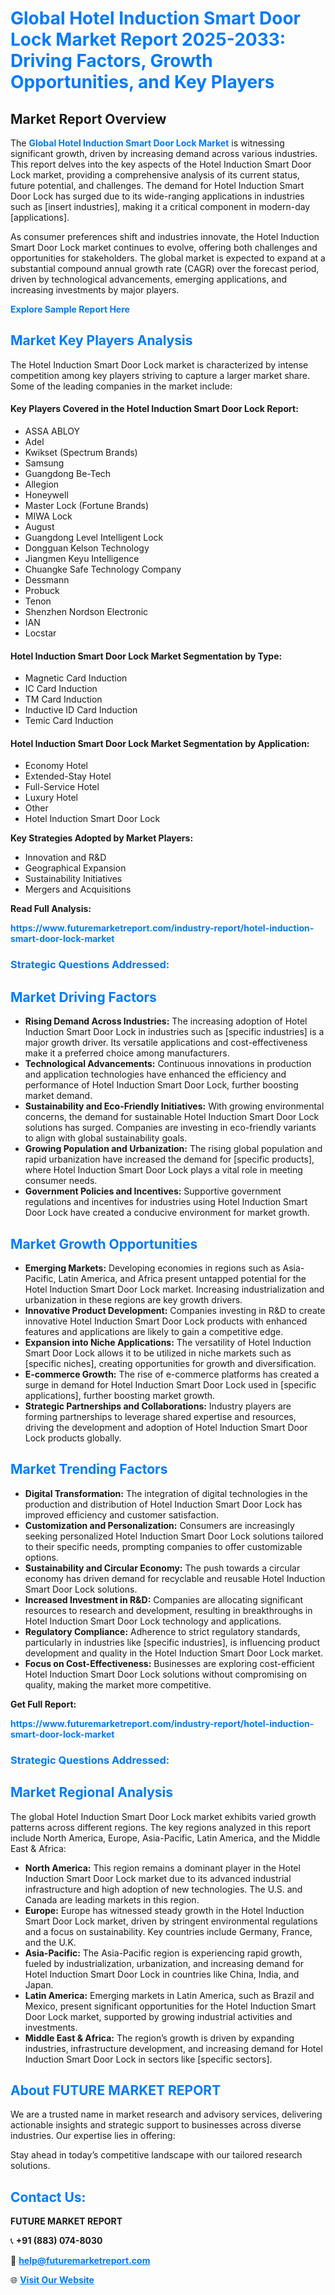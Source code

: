 <h1 style="color: #007BFF;">Global Hotel Induction Smart Door Lock Market Report 2025-2033: Driving Factors, Growth Opportunities, and Key Players</h1>

<section id="overview">
<h2>Market Report Overview</h2>
<p>The <a href="https://www.futuremarketreport.com/industry-report/hotel-induction-smart-door-lock-market" style="color: #007BFF; text-decoration: none;"><strong>Global Hotel Induction Smart Door Lock Market</strong></a> is witnessing significant growth, driven by increasing demand across various industries. This report delves into the key aspects of the Hotel Induction Smart Door Lock market, providing a comprehensive analysis of its current status, future potential, and challenges. The demand for Hotel Induction Smart Door Lock has surged due to its wide-ranging applications in industries such as [insert industries], making it a critical component in modern-day [applications].</p>
<p>As consumer preferences shift and industries innovate, the Hotel Induction Smart Door Lock market continues to evolve, offering both challenges and opportunities for stakeholders. The global market is expected to expand at a substantial compound annual growth rate (CAGR) over the forecast period, driven by technological advancements, emerging applications, and increasing investments by major players.</p>
</section>

<section id="overview">
<p><a href="https://www.futuremarketreport.com/request-sample/reportId=112734" style="color: #007BFF; text-decoration: none;"><strong>Explore Sample Report Here</strong></a></p>
</section>

<section id="key-players">
<h2 style="color: #007BFF;">Market Key Players Analysis</h2>
<p>The Hotel Induction Smart Door Lock market is characterized by intense competition among key players striving to capture a larger market share. Some of the leading companies in the market include:</p>
<h4>Key Players Covered in the Hotel Induction Smart Door Lock Report:</h4>
<ul><li>ASSA ABLOY</li><li>Adel</li><li>Kwikset (Spectrum Brands)</li><li>Samsung</li><li>Guangdong Be-Tech</li><li>Allegion</li><li>Honeywell</li><li>Master Lock (Fortune Brands)</li><li>MIWA Lock</li><li>August</li><li>Guangdong Level Intelligent Lock</li><li>Dongguan Kelson Technology</li><li>Jiangmen Keyu Intelligence</li><li>Chuangke Safe Technology Company</li><li>Dessmann</li><li>Probuck</li><li>Tenon</li><li>Shenzhen Nordson Electronic</li><li>IAN</li><li>Locstar</li></ul>
<h4>Hotel Induction Smart Door Lock Market Segmentation by Type:</h4>
<ul><li>Magnetic Card Induction</li><li>IC Card Induction</li><li>TM Card Induction</li><li>Inductive ID Card Induction</li><li>Temic Card Induction</li></ul>

<h4>Hotel Induction Smart Door Lock Market Segmentation by Application:</h4>
<ul><li>Economy Hotel</li><li>Extended-Stay Hotel</li><li>Full-Service Hotel</li><li>Luxury Hotel</li><li>Other</li><li>Hotel Induction Smart Door Lock</li></ul>
<p><strong>Key Strategies Adopted by Market Players:</strong></p>
<ul>
<li>Innovation and R&D</li>
<li>Geographical Expansion</li>
<li>Sustainability Initiatives</li>
<li>Mergers and Acquisitions</li>
</ul>
</section>

<section>
<p><strong>Read Full Analysis: </strong></p><a href="https://www.futuremarketreport.com/industry-report/hotel-induction-smart-door-lock-market" style="color: #007BFF; text-decoration: none;"><strong>https://www.futuremarketreport.com/industry-report/hotel-induction-smart-door-lock-market</strong></a>
<h3 style="color: #007BFF;">Strategic Questions Addressed:</h3>
</section>

<section id="driving-factors">
<h2 style="color: #007BFF;">Market Driving Factors</h2>
<ul>
<li><strong>Rising Demand Across Industries:</strong> The increasing adoption of Hotel Induction Smart Door Lock in industries such as [specific industries] is a major growth driver. Its versatile applications and cost-effectiveness make it a preferred choice among manufacturers.</li>
<li><strong>Technological Advancements:</strong> Continuous innovations in production and application technologies have enhanced the efficiency and performance of Hotel Induction Smart Door Lock, further boosting market demand.</li>
<li><strong>Sustainability and Eco-Friendly Initiatives:</strong> With growing environmental concerns, the demand for sustainable Hotel Induction Smart Door Lock solutions has surged. Companies are investing in eco-friendly variants to align with global sustainability goals.</li>
<li><strong>Growing Population and Urbanization:</strong> The rising global population and rapid urbanization have increased the demand for [specific products], where Hotel Induction Smart Door Lock plays a vital role in meeting consumer needs.</li>
<li><strong>Government Policies and Incentives:</strong> Supportive government regulations and incentives for industries using Hotel Induction Smart Door Lock have created a conducive environment for market growth.</li>
</ul>
</section>

<section id="growth-opportunities">
<h2 style="color: #007BFF;">Market Growth Opportunities</h2>
<ul>
<li><strong>Emerging Markets:</strong> Developing economies in regions such as Asia-Pacific, Latin America, and Africa present untapped potential for the Hotel Induction Smart Door Lock market. Increasing industrialization and urbanization in these regions are key growth drivers.</li>
<li><strong>Innovative Product Development:</strong> Companies investing in R&D to create innovative Hotel Induction Smart Door Lock products with enhanced features and applications are likely to gain a competitive edge.</li>
<li><strong>Expansion into Niche Applications:</strong> The versatility of Hotel Induction Smart Door Lock allows it to be utilized in niche markets such as [specific niches], creating opportunities for growth and diversification.</li>
<li><strong>E-commerce Growth:</strong> The rise of e-commerce platforms has created a surge in demand for Hotel Induction Smart Door Lock used in [specific applications], further boosting market growth.</li>
<li><strong>Strategic Partnerships and Collaborations:</strong> Industry players are forming partnerships to leverage shared expertise and resources, driving the development and adoption of Hotel Induction Smart Door Lock products globally.</li>
</ul>
</section>

<section id="trending-factors">
<h2 style="color: #007BFF;">Market Trending Factors</h2>
<ul>
<li><strong>Digital Transformation:</strong> The integration of digital technologies in the production and distribution of Hotel Induction Smart Door Lock has improved efficiency and customer satisfaction.</li>
<li><strong>Customization and Personalization:</strong> Consumers are increasingly seeking personalized Hotel Induction Smart Door Lock solutions tailored to their specific needs, prompting companies to offer customizable options.</li>
<li><strong>Sustainability and Circular Economy:</strong> The push towards a circular economy has driven demand for recyclable and reusable Hotel Induction Smart Door Lock solutions.</li>
<li><strong>Increased Investment in R&D:</strong> Companies are allocating significant resources to research and development, resulting in breakthroughs in Hotel Induction Smart Door Lock technology and applications.</li>
<li><strong>Regulatory Compliance:</strong> Adherence to strict regulatory standards, particularly in industries like [specific industries], is influencing product development and quality in the Hotel Induction Smart Door Lock market.</li>
<li><strong>Focus on Cost-Effectiveness:</strong> Businesses are exploring cost-efficient Hotel Induction Smart Door Lock solutions without compromising on quality, making the market more competitive.</li>
</ul>
</section>

<section>
<p><strong>Get Full Report: </strong></p><a href="https://www.futuremarketreport.com/industry-report/hotel-induction-smart-door-lock-market" style="color: #007BFF; text-decoration: none;"><strong>https://www.futuremarketreport.com/industry-report/hotel-induction-smart-door-lock-market</strong></a>
<h3 style="color: #007BFF;">Strategic Questions Addressed:</h3>
</section>


<section id="regional-analysis">
<h2 style="color: #007BFF;">Market Regional Analysis</h2>
<p>The global Hotel Induction Smart Door Lock market exhibits varied growth patterns across different regions. The key regions analyzed in this report include North America, Europe, Asia-Pacific, Latin America, and the Middle East & Africa:</p>
<ul>
<li><strong>North America:</strong> This region remains a dominant player in the Hotel Induction Smart Door Lock market due to its advanced industrial infrastructure and high adoption of new technologies. The U.S. and Canada are leading markets in this region.</li>
<li><strong>Europe:</strong> Europe has witnessed steady growth in the Hotel Induction Smart Door Lock market, driven by stringent environmental regulations and a focus on sustainability. Key countries include Germany, France, and the U.K.</li>
<li><strong>Asia-Pacific:</strong> The Asia-Pacific region is experiencing rapid growth, fueled by industrialization, urbanization, and increasing demand for Hotel Induction Smart Door Lock in countries like China, India, and Japan.</li>
<li><strong>Latin America:</strong> Emerging markets in Latin America, such as Brazil and Mexico, present significant opportunities for the Hotel Induction Smart Door Lock market, supported by growing industrial activities and investments.</li>
<li><strong>Middle East & Africa:</strong> The region’s growth is driven by expanding industries, infrastructure development, and increasing demand for Hotel Induction Smart Door Lock in sectors like [specific sectors].</li>
</ul>
</section>

<footer>
<h2 style="color: #007BFF;">About FUTURE MARKET REPORT</h2>
<p>We are a trusted name in market research and advisory services, delivering actionable insights and strategic support to businesses across diverse industries. Our expertise lies in offering:</p>

<p>Stay ahead in today’s competitive landscape with our tailored research solutions.</p>

<h2 style="color: #007BFF;">Contact Us:</h2>
<p><strong>FUTURE MARKET REPORT</strong></p>
<p>📞 <strong>+91 (883) 074-8030</strong></p>
<p>📧 <strong><a href="mailto:help@futuremarketreport.com" style="color: #007BFF;">help@futuremarketreport.com</a></strong></p>
<p>🌐 <strong><a href="https://www.futuremarketreport.com/" style="color: #007BFF;">Visit Our Website</a></strong></p>
</footer>